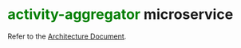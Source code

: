 # <font color="green">activity-aggregator</font> microservice

Refer to the [Architecture Document](../../../architecture/architecture-document-phase-1-REST.md#activity-aggregator-service).